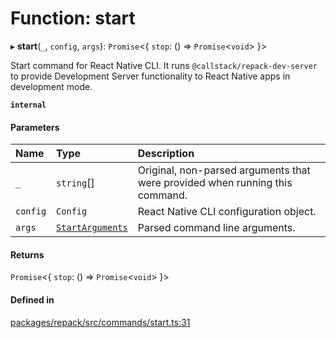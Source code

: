 # Function: start

▸ **start**(`_`, `config`, `args`): `Promise`<{ `stop`: () => `Promise`<`void`\>  }\>

Start command for React Native CLI.
It runs `@callstack/repack-dev-server` to provide Development Server functionality to React Native apps
in development mode.

**`internal`**

#### Parameters

| Name | Type | Description |
| :------ | :------ | :------ |
| `_` | `string`[] | Original, non-parsed arguments that were provided when running this command. |
| `config` | `Config` | React Native CLI configuration object. |
| `args` | [`StartArguments`](../interfaces/StartArguments.md) | Parsed command line arguments. |

#### Returns

`Promise`<{ `stop`: () => `Promise`<`void`\>  }\>

#### Defined in

[packages/repack/src/commands/start.ts:31](https://github.com/callstack/repack/blob/9e6a11a/packages/repack/src/commands/start.ts#L31)
